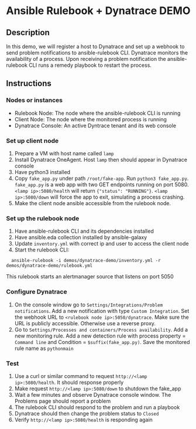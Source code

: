 # Ansible Rulebook + Dynatrace DEMO

## Description
In this demo, we will register a host to Dynatrace and set up a webhook to send
problem notifications to ansible-rulebook CLI. Dynatrace monitors the
availability of a process. Upon receiving a problem notification the ansible-
rulebook CLI runs a remedy playbook to restart the process.

## Instructions
### Nodes or instances
* Rulebook Node: The node where the ansible-rulebook CLI is running
* Client Node: The node where the monitored process is running
* Dynatrace Console: An active Dyntrace tenant and its web console

### Set up client node
1. Prepare a VM with host name called `lamp`
2. Install Dynatrace OneAgent. Host `lamp` then should appear in Dynatrace
console
3. Have python3 installed
4. Copy `fake_app.py` under path `/root/fake-app`. Run `python3 fake_app.py`.
`fake_app.py` is a web app with two GET endpoints running on port 5080.
`<lamp ip>:5080/health` will return `{"status": "RUNNING"}`.
`<lamp ip>:5080/down` will force the app to exit, simulating a process
crashing.
5. Make the client node ansible accessible from the rulebook node.

### Set up the rulebook node
1. Have ansible-rulebook CLI and its dependencies installed
2. Have ansible.eda collection installed by ansible-galaxy
3. Update `inventory.yml` with correct ip and user to access the client node
4. Start the rulebook CLI:
```
  ansible-rulebook -i demos/dynatrace-demo/inventory.yml -r demos/dynatrace-demo/rulebook.yml
```
This rulebook starts an alertmanager source that listens on port 5050

### Configure Dynatrace
1. On the console window go to `Settings/Integrations/Problem notifications`.
Add a new notification with type `Custom Integration`. Set the webhook URL to
`<rulebook node ip>:5050/dynatrace`. Make sure the URL is publicly accessible.
Otherwise use a reverse proxy.
2. Go to `Settings/Processes and containers/Process availability`. Add a new
monitoring rule. Add a new detection rule with process property = `Command line`
and Condition = `$suffix(fake_app.py)`. Save the monitored rule name as
`pythonmain`

### Test
1. Use a curl or similar command to request `http://<lamp ip>:5080/health`. It
should response properly
2. Make request `http://<lamp ip>:5080/down` to shutdown the fake_app
3. Wait a few minutes and observe Dynatrace console window. The Problems page
should report a problem
4. The rulebook CLI should respond to the problem and run a playbook
5. Dynatrace should then change the problem status to `Closed`
6. Verify `http://<lamp ip>:5080/health` is responding again
